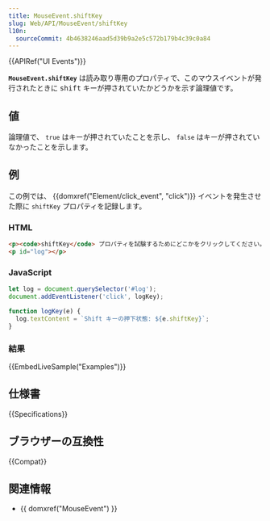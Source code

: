 ```yaml
---
title: MouseEvent.shiftKey
slug: Web/API/MouseEvent/shiftKey
l10n:
  sourceCommit: 4b4638246aad5d39b9a2e5c572b179b4c39c0a84
---
```


{{APIRef("UI Events")}}

**`MouseEvent.shiftKey`** は読み取り専用のプロパティで、このマウスイベントが発行されたときに <kbd>shift</kbd> キーが押されていたかどうかを示す論理値です。

## 値

論理値で、 `true` はキーが押されていたことを示し、 `false` はキーが押されていなかったことを示します。

## 例

この例では、 {{domxref("Element/click_event", "click")}} イベントを発生させた際に `shiftKey` プロパティを記録します。

### HTML

```html
<p><code>shiftKey</code> プロパティを試験するためにどこかをクリックしてください。</p>
<p id="log"></p>
```

### JavaScript

```js
let log = document.querySelector('#log');
document.addEventListener('click', logKey);

function logKey(e) {
  log.textContent = `Shift キーの押下状態: ${e.shiftKey}`;
}
```

### 結果

{{EmbedLiveSample("Examples")}}

## 仕様書

{{Specifications}}

## ブラウザーの互換性

{{Compat}}

## 関連情報

- {{ domxref("MouseEvent") }}
